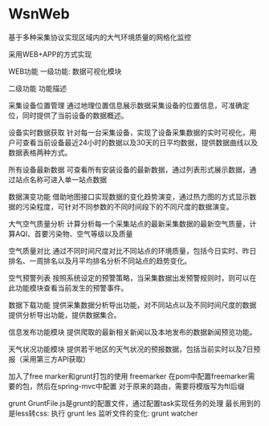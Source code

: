 # WsnWeb

基于多种采集协议实现区域内的大气环境质量的网格化监控

采用WEB+APP的方式实现

WEB功能
一级功能:  数据可视化模块

二级功能	功能描述

采集设备位置管理	通过地理位置信息展示数据采集设备的位置信息，可准确定位，同时提供了当前设备的数据概述。

设备实时数据获取	针对每一台采集设备，实现了设备采集数据的实时可视化，用户可查看当前设备最近24小时的数据以及30天的日平均数据，提供数据曲线以及数据表格两种方式。

所有设备最新数据	可查看所有安装设备的最新数据，通过列表形式展示数据，通过站点名称可进入单一站点数据

数据演变功能	借助地图接口实现数据的变化趋势演变，通过热力图的方式显示数据的污染程度，可针对不同参数的不同时间段下的不同尺度的数据演变。

大气空气质量分析	计算分析每一个采集站点的最新采集数据的最新空气质量，计算AQI、首要污染物、空气等级以及质量

空气质量对比	通过不同时间尺度对比不同站点的环境质量，包括今日实时、昨日排名、一周排名以及月平均排名分析不同站点的趋势变化。

空气预警列表	按照系统设定的预警策略，当采集数据出发预警规则时，则可以在此功能模块查看当前发生的预警事件。

数据下载功能	提供采集数据分析导出功能，对不同站点以及不同时间尺度的数据提供分析导出功能，提供数据集合。

信息发布功能模块	提供爬取的最新相关新闻以及本地发布的数据新闻预览功能。

天气状况功能模块	提供若干地区的天气状况的预报数据，包括当前实时以及7日预报（采用第三方API获取）


加入了free marker和grunt打包的使用
freemarker
在pom中配置freemarker需要的包，然后在spring-mvc中配置
对于原来的路由，需要将模版写为ftl后缀

grunt
GruntFile.js是grunt的配置文件，通过配置task实现任务的处理
最长用到的是less转css: 执行 grunt les
监听文件的变化: grunt watcher

